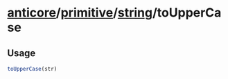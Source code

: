# [anticore](../../../../../#reference)/[primitive](../../#reference)/[string](../#reference)/<a name="reference">toUpperCase</a>

## Usage

```js
toUpperCase(str)
```